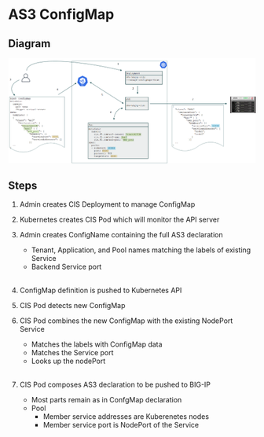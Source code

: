 # AS3 ConfigMap

## Diagram

![ConfigMap Diagram](../images/AS3-ConfigMap.png)

## Steps

1. Admin creates CIS Deployment to manage ConfigMap
2. Kubernetes creates CIS Pod which will monitor the API server
3. Admin creates ConfigName containing the full AS3 declaration

    * Tenant, Application, and Pool names matching the labels of existing Service
    * Backend Service port
<br/><br/>

4. ConfigMap definition is pushed to Kubernetes API
5. CIS Pod detects new ConfigMap
6. CIS Pod combines the new ConfigMap with the existing NodePort Service

    * Matches the labels with ConfigMap data
    * Matches the Service port
    * Looks up the nodePort
<br/><br/>

7. CIS Pod composes AS3 declaration to be pushed to BIG-IP

    * Most parts remain as in ConfgMap declaration
    * Pool
      * Member service addresses are Kuberenetes nodes
      * Member service port is NodePort of the Service